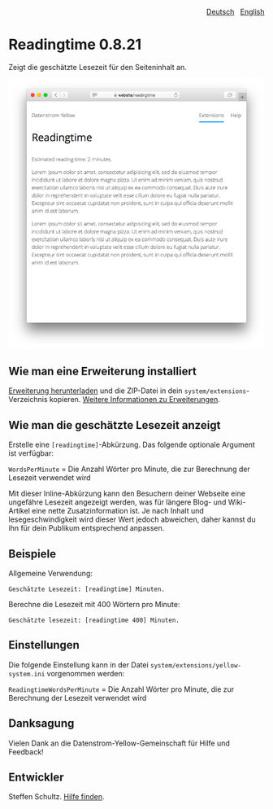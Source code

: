 <p align="right"><a href="README-de.md">Deutsch</a> &nbsp; <a href="README.md">English</a></p>

# Readingtime 0.8.21

Zeigt die geschätzte Lesezeit für den Seiteninhalt an.

<p align="center"><img src="readingtime-screenshot.png?raw=true" alt="Bildschirmfoto"></p>

## Wie man eine Erweiterung installiert

[Erweiterung herunterladen](https://github.com/datenstrom/yellow-extensions/raw/main/downloads/readingtime.zip) und die ZIP-Datei in dein `system/extensions`-Verzeichnis kopieren. [Weitere Informationen zu Erweiterungen](https://github.com/annaesvensson/yellow-update/tree/main/README-de.md).

## Wie man die geschätzte Lesezeit anzeigt

Erstelle eine `[readingtime]`-Abkürzung. Das folgende optionale Argument ist verfügbar: 

`WordsPerMinute` = Die Anzahl Wörter pro Minute, die zur Berechnung der Lesezeit verwendet wird  

Mit dieser Inline-Abkürzung kann den Besuchern deiner Webseite eine ungefähre Lesezeit angezeigt werden, was für längere Blog- und Wiki-Artikel eine nette Zusatzinformation ist. Je nach Inhalt und lesegeschwindigkeit wird dieser Wert jedoch abweichen, daher kannst du ihn für dein Publikum entsprechend anpassen. 

## Beispiele

Allgemeine Verwendung: 

    Geschätzte Lesezeit: [readingtime] Minuten.

Berechne die Lesezeit mit 400 Wörtern pro Minute:

    Geschätzte lesezeit: [readingtime 400] Minuten.

## Einstellungen

Die folgende Einstellung kann in der Datei `system/extensions/yellow-system.ini` vorgenommen werden:

`ReadingtimeWordsPerMinute` = Die Anzahl Wörter pro Minute, die zur Berechnung der Lesezeit verwendet wird  

## Danksagung

Vielen Dank an die Datenstrom-Yellow-Gemeinschaft für Hilfe und Feedback!

## Entwickler

Steffen Schultz. [Hilfe finden](https://datenstrom.se/de/yellow/help/).

